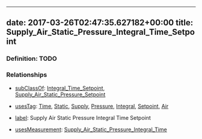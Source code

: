 
---
date: 2017-03-26T02:47:35.627182+00:00
title: Supply_Air_Static_Pressure_Integral_Time_Setpoint
---
### Definition: TODO

### Relationships

* [subClassOf](http://www.w3.org/2000/01/rdf-schema#subClassOf): [Integral_Time_Setpoint](https://brickschema.org/schema/1.0/Brick#Integral_Time_Setpoint), [Supply_Air_Static_Pressure_Setpoint](https://brickschema.org/schema/1.0/Brick#Supply_Air_Static_Pressure_Setpoint)

* [usesTag](https://brickschema.org/schema/1.0/BrickFrame#usesTag): [Time](https://brickschema.org/schema/1.0/BrickTag#Time), [Static](https://brickschema.org/schema/1.0/BrickTag#Static), [Supply](https://brickschema.org/schema/1.0/BrickTag#Supply), [Pressure](https://brickschema.org/schema/1.0/BrickTag#Pressure), [Integral](https://brickschema.org/schema/1.0/BrickTag#Integral), [Setpoint](https://brickschema.org/schema/1.0/BrickTag#Setpoint), [Air](https://brickschema.org/schema/1.0/BrickTag#Air)

* [label](http://www.w3.org/2000/01/rdf-schema#label): Supply Air Static Pressure Integral Time Setpoint

* [usesMeasurement](https://brickschema.org/schema/1.0/BrickFrame#usesMeasurement): [Supply_Air_Static_Pressure_Integral_Time](https://brickschema.org/schema/1.0/Brick#Supply_Air_Static_Pressure_Integral_Time)
